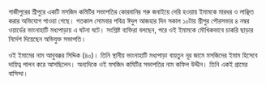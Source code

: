 গাজীপুরের শ্রীপুরে একটি মসজিদ কমিটির সভাপতির কোরবানির গরু জবাইয়ে দেরি হওয়ায় ইমামকে মারধর ও লাঞ্ছিত করার অভিযোগ পাওয়া গেছে। গতকাল সোমবার পবিত্র ঈদুল আজহার দিন সকাল ১০টায় শ্রীপুর পৌরসভার ৪ নম্বর ওয়ার্ডের ভাংনাহাটি মধ্যপাড়ায় এ ঘটনা ঘটে। সংশ্লিষ্ট ব্যক্তিরা বলছেন, পরে ওই ইমামকে মৌখিকভাবে চাকরি ছাড়ার নির্দেশ দিয়েছেন অভিযুক্ত সভাপতি।

ওই ইমামের নাম আবুবক্কর সিদ্দিক (৪০)। তিনি স্থানীয় ভাংনাহাটি মধ্যপাড়া বায়তুন নূর জামে মসজিদের ইমাম হিসেবে দায়িত্ব পালন করে আসছিলেন। অন্যদিকে ওই মসজিদ কমিটির সভাপতির নাম কফিল উদ্দীন। তিনি একই গ্রামের বাসিন্দা।
